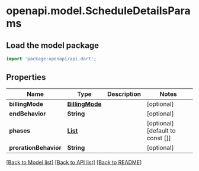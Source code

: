 # openapi.model.ScheduleDetailsParams

## Load the model package
```dart
import 'package:openapi/api.dart';
```

## Properties
Name | Type | Description | Notes
------------ | ------------- | ------------- | -------------
**billingMode** | [**BillingMode**](BillingMode.md) |  | [optional] 
**endBehavior** | **String** |  | [optional] 
**phases** | [**List<PhaseConfigurationParams>**](PhaseConfigurationParams.md) |  | [optional] [default to const []]
**prorationBehavior** | **String** |  | [optional] 

[[Back to Model list]](../README.md#documentation-for-models) [[Back to API list]](../README.md#documentation-for-api-endpoints) [[Back to README]](../README.md)



